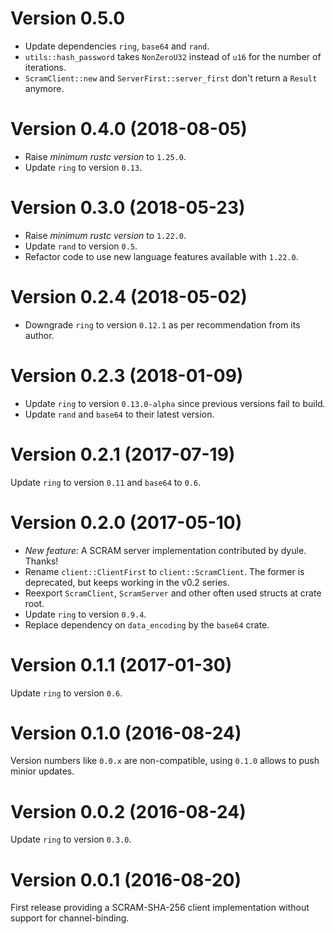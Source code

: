 Version 0.5.0
=============

* Update dependencies `ring`, `base64` and `rand`.
* `utils::hash_password` takes `NonZeroU32` instead of `u16` for the number of iterations.
* `ScramClient::new` and `ServerFirst::server_first` don't return a `Result` anymore.

Version 0.4.0 (2018-08-05)
==========================

* Raise *minimum rustc version* to `1.25.0`.
* Update `ring` to version `0.13`.

Version 0.3.0 (2018-05-23)
==========================

* Raise *minimum rustc version* to `1.22.0`.
* Update `rand` to version `0.5`.
* Refactor code to use new language features available with `1.22.0`.

Version 0.2.4 (2018-05-02)
==========================

* Downgrade `ring` to version `0.12.1` as per recommendation from its author.

Version 0.2.3 (2018-01-09)
==========================

* Update `ring` to version `0.13.0-alpha` since previous versions fail to build.
* Update `rand` and `base64` to their latest version.

Version 0.2.1 (2017-07-19)
==========================
Update `ring` to version `0.11` and `base64` to `0.6`.

Version 0.2.0 (2017-05-10)
==========================

* *New feature:* A SCRAM server implementation contributed by dyule. Thanks!
* Rename `client::ClientFirst` to `client::ScramClient`. The former is deprecated, but keeps working
  in the v0.2 series.
* Reexport `ScramClient`, `ScramServer` and other often used structs at crate root.
* Update `ring` to version `0.9.4`.
* Replace dependency on `data_encoding` by the `base64` crate.

Version 0.1.1 (2017-01-30)
==========================
Update `ring` to version `0.6`.

Version 0.1.0 (2016-08-24)
==========================
Version numbers like `0.0.x` are non-compatible, using `0.1.0` allows to push minior updates.

Version 0.0.2 (2016-08-24)
==========================
Update `ring` to version `0.3.0`.

Version 0.0.1 (2016-08-20)
==========================
First release providing a SCRAM-SHA-256 client implementation without support for channel-binding.
